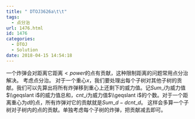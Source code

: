 ```yaml
---
title: " DTOJ3626a\t\t"
tags:
  - 点分治
url: 1476.html
id: 1476
categories:
  - DTOJ
  - Solution
date: 2018-04-15 14:54:18
---
```


一个炸弹会对距离它距离$<power$的点有贡献，这种限制距离的问题常用点分治解决。 考虑点分治。 对于一个重心$x$，我们要处理出每个子树对其他子树的贡献。我们可以先算出将所有炸弹移到重心上还剩下的威力值。记$Sum\_i$为威力值$\\geqslant i$的威力值总和，$cnt\_i$为威力值$\\geqslant i$的个数。对于一个距离重心为$d$的点，所有炸弹对它的贡献就是$Sum\_d-dcnt\_d$。 这样会多算一个子树对子树内的点的贡献。单独考虑每个子树的炸弹，把贡献减去即可。